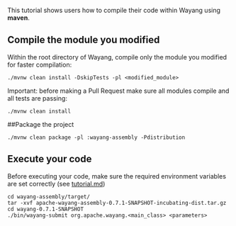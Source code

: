 <!--

  Licensed to the Apache Software Foundation (ASF) under one or more
  contributor license agreements.  See the NOTICE file distributed with
  this work for additional information regarding copyright ownership.
  The ASF licenses this file to You under the Apache License, Version 2.0
  (the "License"); you may not use this file except in compliance with
  the License.  You may obtain a copy of the License at

      http://www.apache.org/licenses/LICENSE-2.0

  Unless required by applicable law or agreed to in writing, software
  distributed under the License is distributed on an "AS IS" BASIS,
  WITHOUT WARRANTIES OR CONDITIONS OF ANY KIND, either express or implied.
  See the License for the specific language governing permissions and
  limitations under the License.

-->
This tutorial shows users how to compile their code within Wayang using **maven**.

## Compile the module you modified
Within the root directory of Wayang, compile only the module you modified for faster compilation:
```shell
./mvnw clean install -DskipTests -pl <modified_module>
```
Important: before making a Pull Request make sure all modules compile and all tests are passing: 
```shell
./mvnw clean install
```
##Package the project
```shell
./mvnw clean package -pl :wayang-assembly -Pdistribution
```

## Execute your code
Before executing your code, make sure the required environment variables are set correctly (see [tutorial.md](tutorial.md))
```shell
cd wayang-assembly/target/
tar -xvf apache-wayang-assembly-0.7.1-SNAPSHOT-incubating-dist.tar.gz
cd wayang-0.7.1-SNAPSHOT
./bin/wayang-submit org.apache.wayang.<main_class> <parameters>
```
